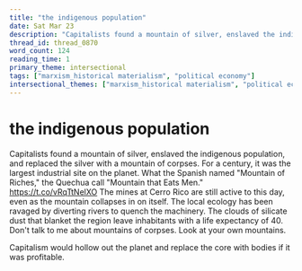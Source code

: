 ```yaml
---
title: "the indigenous population"
date: Sat Mar 23
description: "Capitalists found a mountain of silver, enslaved the indigenous population, and replaced the silver with a mountain of corpses."
thread_id: thread_0870
word_count: 124
reading_time: 1
primary_theme: intersectional
tags: ["marxism_historical materialism", "political economy"]
intersectional_themes: ["marxism_historical materialism", "political economy"]
---
```


# the indigenous population

Capitalists found a mountain of silver, enslaved the indigenous population, and replaced the silver with a mountain of corpses. For a century, it was the largest industrial site on the planet. What the Spanish named "Mountain of Riches," the Quechua call "Mountain that Eats Men." https://t.co/vRqTtNelXO The mines at Cerro Rico are still active to this day, even as the mountain collapses in on itself. The local ecology has been ravaged by diverting rivers to quench the machinery. The clouds of silicate dust that blanket the region leave inhabitants with a life expectancy of 40. Don't talk to me about mountains of corpses. Look at your own mountains.

Capitalism would hollow out the planet and replace the core with bodies if it was profitable.